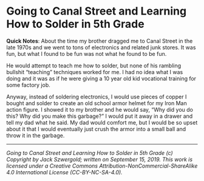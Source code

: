 # Going to Canal Street and Learning How to Solder in 5th Grade

**Quick Notes**: About the time my brother dragged me to Canal Street in the late 1970s and we went to tons of electronics and related junk stores. It was fun, but what I found to be fun was not what he found to be fun.

He would attempt to teach me how to solder, but none of his rambling bullshit “teaching” techniques worked for me. I had no idea what I was doing and it was as if he were giving a 10 year old kid vocational training for some factory job.

Anyway, instead of soldering electronics, I would use pieces of copper I bought and solder to create an old school armor helmet for my Iron Man action figure. I showed it to my brother and he would say, “Why did you do this? Why did you make this garbage?” I would put it away in a drawer and tell my dad what he said. My dad would comfort me, but I would be so upset about it that I would eventually just crush the armor into a small ball and throw it in the garbage.

***

*Going to Canal Street and Learning How to Solder in 5th Grade (c) Copyright by Jack Szwergold; written on September 15, 2019. This work is licensed under a Creative Commons Attribution-NonCommercial-ShareAlike 4.0 International License (CC-BY-NC-SA-4.0).*